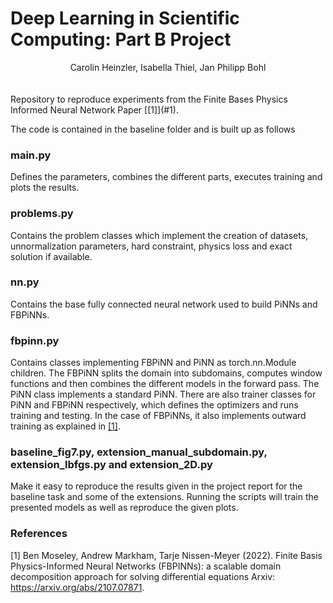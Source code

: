 # Deep Learning in Scientific Computing: Part B Project

<center> Carolin Heinzler, Isabella Thiel, Jan Philipp Bohl </center>
<br/><br/>
Repository to reproduce experiments from the Finite Bases Physics Informed Neural Network Paper [[1]](#1).

The code is contained in the baseline folder and is built up as follows

### main.py

Defines the parameters, combines the different parts, executes training and plots the results.

### problems.py

Contains the problem classes which implement the creation of datasets, unnormalization parameters, hard constraint, physics loss
and exact solution if available.

### nn.py

Contains the base fully connected neural network used to build PiNNs and FBPiNNs.

### fbpinn.py

Contains classes implementing FBPiNN and PiNN as torch.nn.Module children. 
The FBPiNN splits the domain into subdomains, computes window functions and then combines the different models in the forward pass. 
The PiNN class implements a standard PiNN. There are also trainer classes for PiNN and FBPiNN respectively, which defines
the optimizers and runs training and testing. In the case of FBPiNNs, it also implements outward training as explained in [[1]](#1).

### baseline_fig7.py, extension_manual_subdomain.py, extension_lbfgs.py and extension_2D.py

Make it easy to reproduce the results given in the project report for the baseline task and some of the extensions. Running the scripts will train the presented models as well as reproduce the given plots. 

### References
<a id="1">[1]</a> 
Ben Moseley, Andrew Markham, Tarje Nissen-Meyer (2022). 
Finite Basis Physics-Informed Neural Networks (FBPINNs): a scalable domain decomposition approach for solving differential equations
Arxiv: https://arxiv.org/abs/2107.07871.
